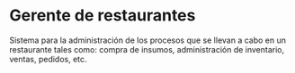 # Gerente de restaurantes

Sistema para la administración de los procesos que se llevan a cabo en un restaurante tales como: compra de insumos, administración de inventario, ventas, pedidos, etc.